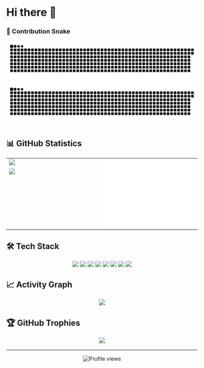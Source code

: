 # Hi there 👋

### 🐍 Contribution Snake
![snake light](./dist/github-contribution-grid-snake.svg#gh-light-mode-only)
![snake dark](./dist/github-contribution-grid-snake-dark.svg#gh-dark-mode-only)

## 📊 GitHub Statistics

<table>
<tr>
<td width="50%" valign="top">
  <img src="https://github-readme-stats.vercel.app/api?username=zxidd24&hide_title=true&hide_border=true&show_icons=true&theme=tokyonight" style="display:block;margin:0;padding:0;line-height:0;width:100%" />
  <img src="https://github-readme-streak-stats.herokuapp.com/?user=zxidd24&theme=tokyonight&hide_border=true" style="display:block;margin:8px 0 0 0;padding:0;line-height:0;width:100%" />
</td>
<td width="50%" valign="top">
  <img src="https://raw.githubusercontent.com/zxidd24/zxidd24/main/github-metrics.svg" style="display:block;margin:0;padding:0;line-height:0;width:100%" />
</td>
</tr>
</table>

## 🛠️ Tech Stack

<div align="center">
  <img src="https://img.shields.io/badge/-HTML5-E34F26?style=for-the-badge&logo=html5&logoColor=white" />
  <img src="https://img.shields.io/badge/-CSS3-1572B6?style=for-the-badge&logo=css3&logoColor=white" />
  <img src="https://img.shields.io/badge/-JavaScript-F7DF1E?style=for-the-badge&logo=javascript&logoColor=black" />
  <img src="https://img.shields.io/badge/-Vue.js-4FC08D?style=for-the-badge&logo=vue.js&logoColor=white" />
  <img src="https://img.shields.io/badge/-Node.js-339933?style=for-the-badge&logo=node.js&logoColor=white" />
  <img src="https://img.shields.io/badge/-Python-3776AB?style=for-the-badge&logo=python&logoColor=white" />
  <img src="https://img.shields.io/badge/-C++-00599C?style=for-the-badge&logo=c%2B%2B&logoColor=white" />
  <img src="https://img.shields.io/badge/-Git-F05032?style=for-the-badge&logo=git&logoColor=white" />
</div>

## 📈 Activity Graph

<div align="center">
  <img src="https://github-readme-activity-graph.vercel.app/graph?username=zxidd24&theme=github-compact&hide_border=true&area=true&custom_title=Contribution%20Graph" />
</div>

## 🏆 GitHub Trophies

<div align="center">
  <img src="https://github-profile-trophy.vercel.app/?username=zxidd24&theme=flat&no-frame=true&row=1&column=7" />
</div>

---

<div align="center">
  <img src="https://komarev.com/ghpvc/?username=zxidd24&label=Profile%20views&color=0e75b6&style=flat" alt="Profile views" />
</div>
